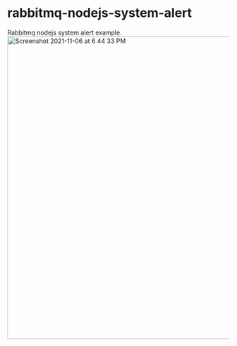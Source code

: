 # rabbitmq-nodejs-system-alert
Rabbitmq nodejs system alert example.
<img width="686" alt="Screenshot 2021-11-06 at 6 44 33 PM" src="https://user-images.githubusercontent.com/22686425/140610982-4bdb0e8e-d2bb-48cd-9669-0f4ddbdc4e86.png">
